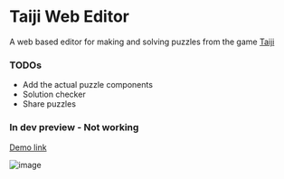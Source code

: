 # Taiji Web Editor

A web based editor for making and solving puzzles from the game [Taiji](https://store.steampowered.com/app/1141580/Taiji/)

### TODOs
+ Add the actual puzzle components
+ Solution checker
+ Share puzzles

### In dev preview - Not working

[Demo link](https://hiumee.github.io/react/taiji/)

![image](https://user-images.githubusercontent.com/42638867/190605890-d397c883-c1b9-4149-bc03-af9eff14f72d.png)
